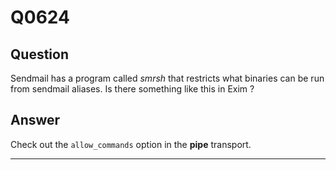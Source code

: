 Q0624
=====

Question
--------

Sendmail has a program called *smrsh* that restricts what binaries can
be run from sendmail aliases. Is there something like this in Exim ?

Answer
------

Check out the `allow_commands` option in the **pipe** transport.

* * * * *
